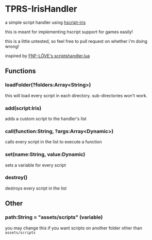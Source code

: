 # TPRS-IrisHandler
a simple script handler using [hscript-iris](https://lib.haxe.org/p/hscript-iris)

this is meant for implementing hscript support for games easily!

this is a little untested, so feel free to pull request on whether i'm doing wrong!

inspired by [FNF-LÖVE's scriptshandler.lua](https://github.com/Stilic/FNF-LOVE/blob/main/funkin/backend/scripting/scriptshandler.lua)

## Functions
### loadFolder(?folders:Array\<String>)
this will load every script in each directory. sub-directories won't work.
### add(script:Iris)
adds a custom script to the handler's list
### call(function:String, ?args:Array\<Dynamic>)
calls every script in the list to execute a function
### set(name:String, value:Dynamic)
sets a variable for every script
### destroy()
destroys every script in the list

## Other
### path:String = "assets/scripts" (variable)
you may change this if you want scripts on another folder other than `assets/scripts`
